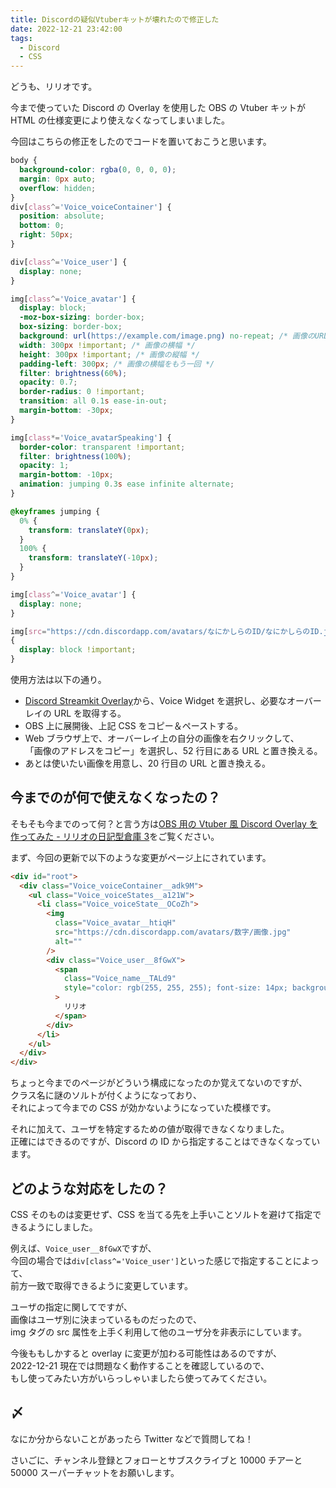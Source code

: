 ```yaml
---
title: Discordの疑似Vtuberキットが壊れたので修正した
date: 2022-12-21 23:42:00
tags:
  - Discord
  - CSS
---
```


どうも、リリオです。

今まで使っていた Discord の Overlay を使用した OBS の Vtuber キットが HTML の仕様変更により使えなくなってしまいました。

今回はこちらの修正をしたのでコードを置いておこうと思います。

<!-- more -->

```css
body {
  background-color: rgba(0, 0, 0, 0);
  margin: 0px auto;
  overflow: hidden;
}
div[class^='Voice_voiceContainer'] {
  position: absolute;
  bottom: 0;
  right: 50px;
}

div[class^='Voice_user'] {
  display: none;
}

img[class^='Voice_avatar'] {
  display: block;
  -moz-box-sizing: border-box;
  box-sizing: border-box;
  background: url(https://example.com/image.png) no-repeat; /* 画像のURLを指定する */
  width: 300px !important; /* 画像の横幅 */
  height: 300px !important; /* 画像の縦幅 */
  padding-left: 300px; /* 画像の横幅をもう一回 */
  filter: brightness(60%);
  opacity: 0.7;
  border-radius: 0 !important;
  transition: all 0.1s ease-in-out;
  margin-bottom: -30px;
}

img[class*='Voice_avatarSpeaking'] {
  border-color: transparent !important;
  filter: brightness(100%);
  opacity: 1;
  margin-bottom: -10px;
  animation: jumping 0.3s ease infinite alternate;
}

@keyframes jumping {
  0% {
    transform: translateY(0px);
  }
  100% {
    transform: translateY(-10px);
  }
}

img[class^='Voice_avatar'] {
  display: none;
}

img[src="https://cdn.discordapp.com/avatars/なにかしらのID/なにかしらのID.jpg"] /* Discordの自画像のURL */
{
  display: block !important;
}
```

使用方法は以下の通り。

- [Discord Streamkit Overlay](https://streamkit.discord.com/overlay)から、Voice Widget を選択し、必要なオーバーレイの URL を取得する。
- OBS 上に展開後、上記 CSS をコピー＆ペーストする。
- Web ブラウザ上で、オーバーレイ上の自分の画像を右クリックして、<br>「画像のアドレスをコピー」を選択し、52 行目にある URL と置き換える。
- あとは使いたい画像を用意し、20 行目の URL と置き換える。

## 今までのが何で使えなくなったの？

そもそも今までのって何？と言う方は[OBS 用の Vtuber 風 Discord Overlay を作ってみた - リリオの日記型倉庫 3](https://ririogame.hatenablog.com/entry/2021/07/21/015918)をご覧ください。

まず、今回の更新で以下のような変更がページ上にされています。

```html
<div id="root">
  <div class="Voice_voiceContainer__adk9M">
    <ul class="Voice_voiceStates__a121W">
      <li class="Voice_voiceState__OCoZh">
        <img
          class="Voice_avatar__htiqH"
          src="https://cdn.discordapp.com/avatars/数字/画像.jpg"
          alt=""
        />
        <div class="Voice_user__8fGwX">
          <span
            class="Voice_name__TALd9"
            style="color: rgb(255, 255, 255); font-size: 14px; background-color: rgba(30, 33, 36, 0.95);"
          >
            リリオ
          </span>
        </div>
      </li>
    </ul>
  </div>
</div>
```

ちょっと今までのページがどういう構成になったのか覚えてないのですが、  
クラス名に謎のソルトが付くようになっており、  
それによって今までの CSS が効かないようになっていた模様です。

それに加えて、ユーザを特定するための値が取得できなくなりました。  
正確にはできるのですが、Discord の ID から指定することはできなくなっています。

## どのような対応をしたの？

CSS そのものは変更せず、CSS を当てる先を上手いことソルトを避けて指定できるようにしました。

例えば、`Voice_user__8fGwX`ですが、  
今回の場合では`div[class^='Voice_user']`といった感じで指定することによって、  
前方一致で取得できるように変更しています。

ユーザの指定に関してですが、  
画像はユーザ別に決まっているものだったので、  
img タグの src 属性を上手く利用して他のユーザ分を非表示にしています。

今後ももしかすると overlay に変更が加わる可能性はあるのですが、  
2022-12-21 現在では問題なく動作することを確認しているので、  
もし使ってみたい方がいらっしゃいましたら使ってみてください。

## 〆

なにか分からないことがあったら Twitter などで質問してね！

さいごに、チャンネル登録とフォローとサブスクライブと 10000 チアーと 50000 スーパーチャットをお願いします。
